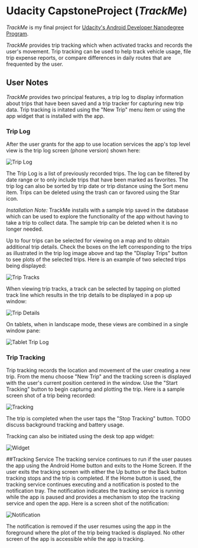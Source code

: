 # Udacity CapstoneProject (*TrackMe*)
*TrackMe* is my final project for [Udacity's Android Developer Nanodegree Program](https://www.udacity.com/course/android-developer-nanodegree-by-google--nd801 ).

*TrackMe* provides trip tracking which when activated tracks and records the user's movement. Trip tracking can be used to
help track vehicle usage, file trip expense reports, or compare differences in daily routes that are frequented by the user.

## User Notes
*TrackMe* provides two principal features, a trip log to display information about trips that have been saved and a trip tracker for capturing new trip data. Trip tracking is initated using the "New Trip" menu item or using the app widget that is installed with the app. 

### Trip Log
After the user grants for the app to use location services the app's top level view is the trip log screen (phone version) shown here:

![Trip Log](docs/readmeImages/triplog.png)

The Trip Log is a list of previously recorded trips. The log can be filtered by date range or to only include trips that have been marked as favorites. The trip log can also be sorted by trip date or trip distance using the Sort menu item.  Trips can be deleted using the trash can or favored using the Star icon.

*Installation Note:* TrackMe installs with a sample trip saved in the database which can be used to explore the functionality of the app without having to take a trip to collect data. The sample trip can be deleted when it is no longer needed.

Up to four trips can be selected for viewing on a map and to obtain additional trip details. Check the boxes on the left corresponding to the trips as illustrated in the trip log image above and tap the "Display Trips" button to see plots of the selected trips. Here is an example of two selected trips being displayed:

![Trip Tracks](docs/readmeImages/triptracks.png)

When viewing trip tracks, a track can be selected by tapping on plotted track line which results in the trip details to be displayed in a pop up window:

![Trip Details](docs/readmeImages/triptrackdetail.png)

On tablets, when in landscape mode, these views are combined in a single window pane:

![Tablet Trip Log](docs/readmeImages/tablettripdetails.png)

### Trip Tracking
Trip tracking records the location and movement of the user creating a new trip. From the menu choose "New Trip" and the tracking screen is displayed with the user's current position centered in the window. Use the "Start Tracking" button to begin capturng and plotting the trip. Here is a sample screen shot of a trip being recorded:

![Tracking](docs/readmeImages/tracking.png)

The trip is completed when the user taps the "Stop Tracking" button.  TODO discuss background tracking and battery usage.

Tracking can also be initiated using the desk top app widget:

![Widget](docs/readmeImages/widget.png)

##Tracking Service
The tracking service continues to run if the user pauses the app using the Android Home button and exits to the Home Screen. If the user exits the tracking screen with either the Up button or the Back button tracking stops and the trip is completed.  If the Home button is used, the tracking service continues executing and a notification is posted to the notification tray. The notification indicates the tracking service is running while the app is paused and provides a mechanism to stop the tracking service and open the app. Here is a screen shot of the notification:

![Notification](docs/readmeImages/notification.png)

The notification is removed if the user resumes using the app in the foreground where the plot of the trip being tracked is displayed. No other screen of the app is accessible while the app is tracking.










